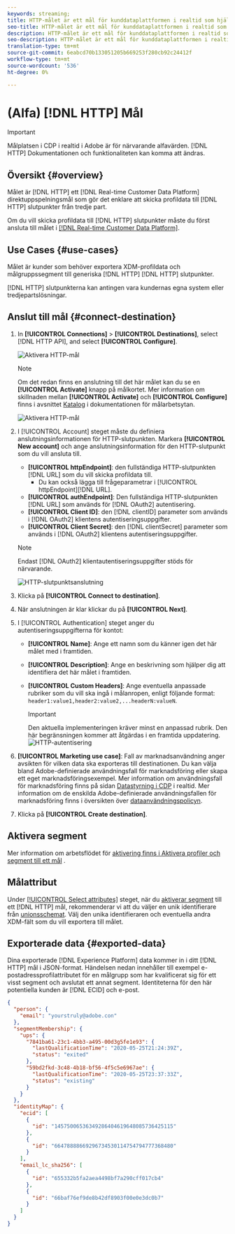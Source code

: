 ```yaml
---
keywords: streaming;
title: HTTP-målet är ett mål för kunddataplattformen i realtid som hjälper dig att skicka profildata till HTTP-slutpunkter från tredje part.
seo-title: HTTP-målet är ett mål för kunddataplattformen i realtid som hjälper dig att skicka profildata till HTTP-slutpunkter från tredje part.
description: HTTP-målet är ett mål för kunddataplattformen i realtid som hjälper dig att skicka profildata till HTTP-slutpunkter från tredje part.
seo-description: HTTP-målet är ett mål för kunddataplattformen i realtid som hjälper dig att skicka profildata till HTTP-slutpunkter från tredje part.
translation-type: tm+mt
source-git-commit: 6eabcd70b133051205b669253f280cb92c24412f
workflow-type: tm+mt
source-wordcount: '536'
ht-degree: 0%

---
```



# (Alfa) [!DNL HTTP] Mål

>[!IMPORTANT]
>
>Målplatsen i CDP i realtid i Adobe är för närvarande alfavärden. [!DNL HTTP] Dokumentationen och funktionaliteten kan komma att ändras.

## Översikt {#overview}

Målet är [!DNL HTTP] ett [!DNL Real-time Customer Data Platform] direktuppspelningsmål som gör det enklare att skicka profildata till [!DNL HTTP] slutpunkter från tredje part.

Om du vill skicka profildata till [!DNL HTTP] slutpunkter måste du först ansluta till målet i [[!DNL Real-time Customer Data Platform]](#connect-destination).

## Use Cases {#use-cases}

Målet är kunder som behöver exportera XDM-profildata och målgruppssegment till generiska [!DNL HTTP] [!DNL HTTP] slutpunkter.

[!DNL HTTP] slutpunkterna kan antingen vara kundernas egna system eller tredjepartslösningar.

## Anslut till mål {#connect-destination}

1. In **[!UICONTROL Connections]** > **[!UICONTROL Destinations]**, select [!DNL HTTP API], and select **[!UICONTROL Configure]**.

   ![Aktivera HTTP-mål](assets/activate-http-destination.png)

   >[!NOTE]
   >
   >Om det redan finns en anslutning till det här målet kan du se en **[!UICONTROL Activate]** knapp på målkortet. Mer information om skillnaden mellan **[!UICONTROL Activate]** och **[!UICONTROL Configure]** finns i avsnittet [Katalog](../destinations/destinations-workspace.md#catalog) i dokumentationen för målarbetsytan.
   >
   >![Aktivera HTTP-mål](assets/connect-http-destination.png)

2. I [!UICONTROL Account] steget måste du definiera anslutningsinformationen för HTTP-slutpunkten. Markera **[!UICONTROL New account]** och ange anslutningsinformation för den HTTP-slutpunkt som du vill ansluta till.
   * **[!UICONTROL httpEndpoint]**: den fullständiga HTTP-slutpunkten [!DNL URL] som du vill skicka profildata till.
      * Du kan också lägga till frågeparametrar i [!UICONTROL httpEndpoint][!DNL URL].
   * **[!UICONTROL authEndpoint]**: Den fullständiga HTTP-slutpunkten [!DNL URL] som används för [!DNL OAuth2] autentisering.
   * **[!UICONTROL Client ID]**: den [!DNL clientID] parameter som används i [!DNL OAuth2] klientens autentiseringsuppgifter.
   * **[!UICONTROL Client Secret]**: den [!DNL clientSecret] parameter som används i [!DNL OAuth2] klientens autentiseringsuppgifter.

   >[!NOTE]
   >
   >Endast [!DNL OAuth2] klientautentiseringsuppgifter stöds för närvarande.

   ![HTTP-slutpunktsanslutning](assets/connect-http-endpoint.png)
3. Klicka på **[!UICONTROL Connect to destination]**.
4. När anslutningen är klar klickar du på **[!UICONTROL Next]**.
5. I [!UICONTROL Authentication] steget anger du autentiseringsuppgifterna för kontot:
   * **[!UICONTROL Name]**: Ange ett namn som du känner igen det här målet med i framtiden.
   * **[!UICONTROL Description]**: Ange en beskrivning som hjälper dig att identifiera det här målet i framtiden.
   * **[!UICONTROL Custom Headers]**: Ange eventuella anpassade rubriker som du vill ska ingå i målanropen, enligt följande format: `header1:value1,header2:value2,...headerN:valueN`.

      >[!IMPORTANT]
      >
      >Den aktuella implementeringen kräver minst en anpassad rubrik. Den här begränsningen kommer att åtgärdas i en framtida uppdatering.
   ![HTTP-autentisering](assets/authentication-http-connection.png)

6. **[!UICONTROL Marketing use case]**: Fall av marknadsanvändning anger avsikten för vilken data ska exporteras till destinationen. Du kan välja bland Adobe-definierade användningsfall för marknadsföring eller skapa ett eget marknadsföringsexempel. Mer information om användningsfall för marknadsföring finns på sidan [Datastyrning i CDP](../privacy/data-governance-overview.md#destinations) i realtid. Mer information om de enskilda Adobe-definierade användningsfallen för marknadsföring finns i översikten över [dataanvändningspolicyn](../../data-governance/policies/overview.md#core-actions).
7. Klicka på **[!UICONTROL Create destination]**.

## Aktivera segment

Mer information om arbetsflödet för [aktivering finns i Aktivera profiler och segment till ett mål](activate-destinations.md#select-attributes) .

## Målattribut

Under [[!UICONTROL Select attributes]](activate-destinations.md#select-attributes) steget, när du [aktiverar segment](activate-destinations.md) till ett [!DNL HTTP] mål, rekommenderar vi att du väljer en unik identifierare från [unionsschemat](../../profile/home.md#profile-fragments-and-union-schemas). Välj den unika identifieraren och eventuella andra XDM-fält som du vill exportera till målet.

## Exporterade data {#exported-data}

Dina exporterade [!DNL Experience Platform] data kommer in i ditt [!DNL HTTP] mål i JSON-format. Händelsen nedan innehåller till exempel e-postadressprofilattributet för en målgrupp som har kvalificerat sig för ett visst segment och avslutat ett annat segment. Identiteterna för den här potentiella kunden är [!DNL ECID] och e-post.

```json
{
  "person": {
    "email": "yourstruly@adobe.con"
  },
  "segmentMembership": {
    "ups": {
      "7841ba61-23c1-4bb3-a495-00d3g5fe1e93": {
        "lastQualificationTime": "2020-05-25T21:24:39Z",
        "status": "exited"
      },
      "59bd2fkd-3c48-4b18-bf56-4f5c5e6967ae": {
        "lastQualificationTime": "2020-05-25T23:37:33Z",
        "status": "existing"
      }
    }
  },
  "identityMap": {
    "ecid": [
      {
        "id": "14575006536349286404619648085736425115"
      },
      {
        "id": "66478888669296734530114754794777368480"
      }
    ],
    "email_lc_sha256": [
      {
        "id": "655332b5fa2aea4498bf7a290cff017cb4"
      },
      {
        "id": "66baf76ef9de8b42df8903f00e0e3dc0b7"
      }
    ]
  }
}
```
